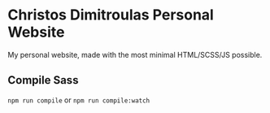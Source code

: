# Christos Dimitroulas Personal Website

My personal website, made with the most minimal HTML/SCSS/JS possible.

## Compile Sass

`npm run compile` or `npm run compile:watch`
